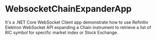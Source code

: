 # WebsocketChainExpanderApp
It's a .NET Core WebSocket Client app demonstrate how to use Refinitiv Elektron WebSocket API expanding a Chain instrument to retrieve a list of RIC symbol for specific market index or Stock Exchange.
